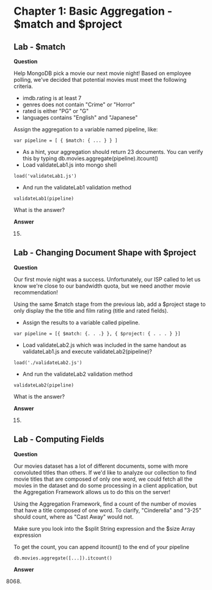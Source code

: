 # Chapter 1: Basic Aggregation - $match and $project
## Lab - $match
**Question**

Help MongoDB pick a movie our next movie night! Based on employee polling, we've decided that potential movies must meet the following criteria.

- imdb.rating is at least 7
- genres does not contain "Crime" or "Horror"
- rated is either "PG" or "G"
- languages contains "English" and "Japanese"

Assign the aggregation to a variable named pipeline, like:

```
var pipeline = [ { $match: { ... } } ]
```

- As a hint, your aggregation should return 23 documents. You can verify this by typing db.movies.aggregate(pipeline).itcount()
- Load validateLab1.js into mongo shell

```
load('validateLab1.js')
```

- And run the validateLab1 validation method

```
validateLab1(pipeline)
```

What is the answer?

**Answer**

15.

## Lab - Changing Document Shape with $project
**Question**

Our first movie night was a success. Unfortunately, our ISP called to let us know we're close to our bandwidth quota, but we need another movie recommendation!

Using the same $match stage from the previous lab, add a $project stage to only display the the title and film rating (title and rated fields).

- Assign the results to a variable called pipeline.

```
var pipeline = [{ $match: {. . .} }, { $project: { . . . } }]
```

- Load validateLab2.js which was included in the same handout as validateLab1.js and execute validateLab2(pipeline)?

```
load('./validateLab2.js')
```

- And run the validateLab2 validation method

```
validateLab2(pipeline)
```

What is the answer?

**Answer**

15.

## Lab - Computing Fields
**Question**

Our movies dataset has a lot of different documents, some with more convoluted titles than others. If we'd like to analyze our collection to find movie titles that are composed of only one word, we could fetch all the movies in the dataset and do some processing in a client application, but the Aggregation Framework allows us to do this on the server!

Using the Aggregation Framework, find a count of the number of movies that have a title composed of one word. To clarify, "Cinderella" and "3-25" should count, where as "Cast Away" would not.

Make sure you look into the $split String expression and the $size Array expression

To get the count, you can append itcount() to the end of your pipeline

```
db.movies.aggregate([...]).itcount()
```

**Answer**

8068.
